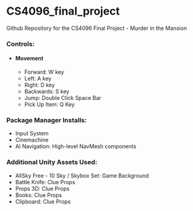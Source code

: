 # CS4096_final_project
Github Repository for the CS4096 Final Project - Murder in the Mansion

### Controls:
 - #### Movement
   - Forward: W key
   - Left: A key
   - Right: D key
   - Backwards: S key
   - Jump: Double Click Space Bar
   - Pick Up Item: Q Key

### Package Manager Installs:
 - Input System
 - Cinemachine
 - AI Navigation: High-level NavMesh components

### Additional Unity Assets Used:
 - AllSky Free - 10 Sky / Skybox Set: Game Background
 - Battle Knife: Clue Props
 - Props 3D: Clue Props
 - Books: Clue Props
 - Clipboard: Clue Props

